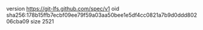 version https://git-lfs.github.com/spec/v1
oid sha256:178b15ffb7ecbf09ee79f59a03aa50bee1e5df4cc0821a7b9d0ddd80206cba09
size 2521
